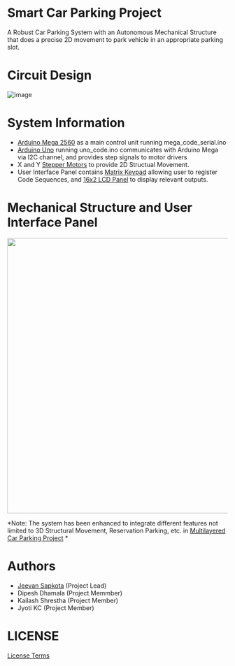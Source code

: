 # Smart Car Parking Project
A Robust Car Parking System with an Autonomous Mechanical Structure that does a precise 2D movement to park vehicle in an appropriate parking slot. 

# Circuit Design
![image](https://github.com/jinmax100/smartcarparking/assets/51187747/6cf5993b-5d7e-41cf-92f6-476da00fd954)

# System Information
* [Arduino Mega 2560](https://store.arduino.cc/products/arduino-mega-2560-rev3) as a main control unit running mega_code_serial.ino
* [Arduino Uno](https://store.arduino.cc/products/arduino-uno-rev3) running uno_code.ino communicates with Arduino Mega via I2C channel, and provides step signals to motor drivers
* X and Y [Stepper Motors](https://www.elprocus.com/stepper-motor-types-advantages-applications/) to provide 2D Structual Movement.
* User Interface Panel contains [Matrix Keypad](https://www.electroduino.com/4x4-keypad-module/) allowing user to register Code Sequences, and [16x2 LCD Panel](https://www.electronicsforu.com/technology-trends/learn-electronics/16x2-lcd-pinout-diagram) to display relevant outputs.

# Mechanical Structure and User Interface Panel
<img src="https://user-images.githubusercontent.com/51187747/69154822-ce7a8000-0b08-11ea-9192-e4c5c9f24f7d.jpg" widdth="630" height="630">

*Note: The system has been enhanced to integrate different features not limited to 3D Structural Movement, Reservation Parking, etc. in [Multilayered Car Parking Project](https://github.com/sapkotajeevan/multilayeredcarparking) *

# Authors
* [Jeevan Sapkota](https://github.com/jinmax100) (Project Lead)
* Dipesh Dhamala (Project Memmber)
* Kailash Shrestha (Project Member)
* Jyoti KC (Project Member)


# LICENSE
[License Terms](https://github.com/jinmax100/smartcarparking/blob/master/LICENSE)


